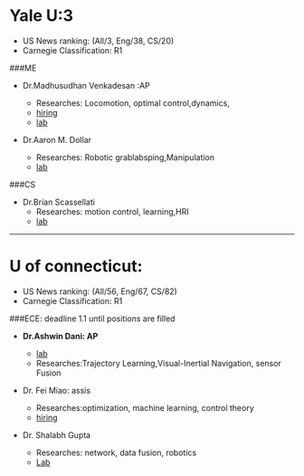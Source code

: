 # Yale U:3
- US News ranking: (All/3, Eng/38, CS/20)
- Carnegie Classification: R1

###ME
- Dr.Madhusudhan Venkadesan :AP
    - Researches: Locomotion, optimal control,dynamics,
    - [hiring](https://mvlab.yale.edu/openings)
    - [lab](https://mvlab.yale.edu/Researches)

- Dr.Aaron M. Dollar
    + Researches: Robotic grablabsping,Manipulation
    + [lab](https://www.eng.yale.edu/grablab/Researches.html)

###CS
- Dr.Brian Scassellati
    + Researches: motion control, learning,HRI
    + [lab](https://scazlab.yale.edu/publications/all-publications)

---

# U of connecticut:
- US News ranking: (All/56, Eng/67, CS/82)
- Carnegie Classification: R1

###ECE: deadline 1.1 until positions are filled 
- **Dr.Ashwin Dani: AP**
    - [lab](https://rcl.engr.uconn.edu/publications/)
    - Researches:Trajectory Learning,Visual-Inertial Navigation, sensor Fusion

- Dr.  Fei Miao: assis
    - Researches:optimization, machine learning, control theory
    - [hiring](http://feimiao.org/index.html)

- Dr. Shalabh Gupta
    + Researches: network, data fusion, robotics
    + [Lab](https://linkslab.uconn.edu/)
